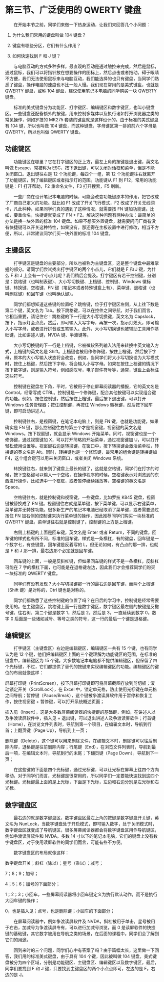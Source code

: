 # 第三节、广泛使用的 QWERTY 键盘

　　在开始本节之前，同学们来做一下热身运动，让我们来回答几个小问题：

1. 为什么我们常用的键盘叫做 104 键盘？  

2. 键盘有哪些分区，它们有什么作用？

3. 如何快速找到 F 和 J 键？  

　　与电脑互动的方式多种多样，最直观的互动是通过触控来完成，然后是鼠标，通过鼠标，我们可以将指针放在想要操作的图标上，然后点击或者拖动。碍于眼睛不方便，我们无法使用鼠标来与电脑互动，我们能选择的也只有键盘，当同学们熟悉了键盘，操作电脑的速度也不比一般人慢。我们现在常用的是美式键盘，也就是 QWERTY 键盘，或称 104 键盘，建议使用笔记本电脑的同学购买一块 QWERTY 键盘。

　　标准的美式键盘分为功能区、打字键区、编辑键区和数字键区，也叫小键盘区。一些键盘还配备额外的按键，用来控制多媒体以及执行诸如打开浏览器之类的常见操作，例如罗技的 MK275 套装的键盘就是这样设计的。由于标准的美式键盘有 104 键，所以也叫做 104 键盘，而这种键盘，字母键区第一排的前六个字母是 QWERTY，所以也叫做 QWERTY 键盘。

## 功能键区
　　功能键区在哪里？它在打字键区的正上方，最左上角的按键是退出键，英文名叫做 Escape，常被称为 ESC，按下退出键，可以关闭对话框和菜单，但是不能关闭窗口。退出键往右是 12 个功能键，每四个一组，第 12 个功能键往右就离开了功能键区，到了编辑键区或者指示灯的范围。功能键从 F1 到 F12，常用的功能键是：F1 打开帮助，F2 重命名文件，F3 打开搜索，F5 刷新。

　　一些厂商在设计笔记本电脑的时候，可能会改变功能键原本的作用，把它改成了厂商自己定义的功能。就比如 F1 改成了开关飞行模式，F2 改成了开关无线网卡，凡此种种。如果同学们真的遇到了这种情况，就需要按 FN 键加功能键。比如，要重命名，快捷键就变成了 FN + F2。解决这种问题有两种办法：最简单的办法是换一块外置的标准 104 键盘。如果不想买外置键盘，就需要问问厂商有没有快捷键可以开关这种特性，如果没有，那还得在主板设置中进行修改，相当不方便，所以，非常建议同学们买一块外置的标准 104 键盘。

## 主键盘区
　　打字键区是键盘的主要部分，所以也被称为主键盘区，这是整个键盘中最难掌握的部分。请同学们尝试找出打字键区的两个小点儿，它们就是 F 和 J 键，为什么 F 和 J 上会有一个小点儿呢？我们稍后会提及。打字键区有若干控制键，分别是：跳格键（也叫制表键）、大小写切换键、上档键、控制键、Windows 徽标键、转换键、空格键、FN 键（笔记本或者特殊键盘上有）、菜单键、退格键（也叫删除键）和回车键（也叫确认键）。

　　同学们都想知道这些键的位置吧？跳格键，位于打字键区左侧，从上往下数是第二个键，英文名为 Tab。按下跳格键，可以在控件之间导航，对于我们而言，它相当重要，请记住它！跳格键的下一行是大小写切换键，英文名为 Capslock，按下，指示灯会点亮，然后，即可输入大写字母，再按一次，指示灯熄灭，即可输入小写字母，或者进行拼音或五笔输入。此外，大小写切换键也被辅助工具用作基础键，比如讲述人键，NVDA 键、争渡键等。

　　大小写切换键的下一行是上档键，它被微软系列输入法用来转换中英文输入方式，上档键的英文名是 Shift。上档键也被用作修饰键，按住上档键，然后按下字母，原本的大小写输入状态将会改变，例如，当同学们将大小写切换设为大写模式时，按住上档键，然后按下字母，将会输入小写字母。如果在按住上档键的情况下按下数字键，则是输入符号，例如感叹号，电子邮件符号等，通常，键盘上会标注这些符号。

　　控制键在键盘左下角，平时，它被用于停止屏幕阅读器的播报，它的英文名是 Control，经常写成 CTRL。控制键是一个修饰键，配合其他按键可以实现组合键的功能。例如，按住控制键，然后按住上档键，最后按下退出键，可以打开 Windows 任务管理器；按住控制键，再按住 Windows 徽标键，然后按下回车键，即可启动讲述人。

　　控制键往右，是视窗键，在笔记本电脑上，则是 FN 键，也就是功能键，如果确实是 FN 键，那么控制键往右的第三个才是视窗键，视窗键的英文名是 Windows。按下视窗键，就会显示 Windows 开始菜单。同时，视窗键也是一个修饰键，通过视窗键加 X，可以打开简略的开始菜单，通过视窗键加 U，可以打开轻松使用设置等。视窗键右边是转换键，在窗口中，按下转换键会激活菜单栏，转换键的英文名是 Alt。同时，转换键也是一个修饰键，最常用的组合键是转换键加 F4，这个组合键可以用来关闭窗口，或者关闭 Windows 系统。

　　转换键往右，就来到了键盘上最长的键了，这就是空格键，同学们在打字的时候，按下空格键可以输入一个空格，在操作程序的时候，空格键表示对浏览到的东西进行操作，比如选中一个框框，或者暂停继续播放等，空格键的英文名是 Space。

　　空格键往右，就是控制键和视窗键，一些键盘，比如罗技 K845 键盘，视窗键被替换成了 FN 键。视窗键往右就是菜单键，按下菜单键，可以显示右键菜单，菜单键并无特殊功能。很多新生产的笔记本电脑已经取消了菜单键，或者需要通过按住 FN 加右侧的控制键来执行菜单键的操作，因此推荐同学们购买一块标准的 QWERTY 键盘。菜单键往右就是控制键了，控制键的上方是上档键。

　　右侧上档键的上面是回车键，英文名是 Enter 或者 Return，不同的键盘，回车键的样式也有所不同，标准的回车键，样式是一条横杠，有的键盘，回车键是一个数字七，有些键盘，回车键是反着写的 L，但无论如何，有凸点的那一排，也就是 F 和 J 那一排，最右边那个必定就是回车键。

　　回车键的上面，一般是反斜杠键，但如果回车键的样式不是一条横杠，反斜杠可能在 7 字的横杠下面，也可能是在退格键左边，因此我们才会推荐同学们购买一块标准的 QWERTY 键盘。

　　同学们有没有发现？大小写切换键那一行的最右边是回车键，而两个上档键（Shift 键）是对称的，Ctrl 键也是对称的。

　　同学们都熟悉了这些控制键的位置了吗？在日后的学习中，控制键是经常需要使用的。在主键盘区，跳格键上面一行是数字键区，数字键区最左侧的按键是反撇号键，往右树，第二个键是数字 1，然后是 2，然后是 3，一直延续到数字 0，数字 0 后面是一些诸如减号、等号之类的符号，这一行的最后一个键是退格键。

## 编辑键区
　　打字键区（主键盘区）右边是编辑键区，编辑键区一共有 15 个键，也有同学认为是 12 个键，他们把编辑键区上面的三个键理解为功能键区的范围，在标准的键盘中，编辑键区为 15 个键。大多数笔记本电脑都不提供编辑键区，但保留了四个光标键，不过，它们都提供了替代的按键来实现编辑键区的功能。编辑键区的键位的布局就像这样：

屏幕打印键（PrintScreen），按下屏幕打印键即可将屏幕截图存放到剪切板；滚动锁定开关（ScrollLock），在 Excel 中，锁定单元格，防止使用光标键在单元格之间导航；暂停键（Pause/Break），这个键被争渡读屏软件用于暂停和恢复工作，按住视窗键 + 暂停键，可以打开系统概述页面；

插入见（Insert），这是大多数屏幕阅读器的快捷键的基础键，例如，在讲述人以及争渡读屏软件中，插入见 + 退出键，可以退出讲述人及争渡读屏软件；行首键（Home），在浏览文件列表时，导航到第一个项目，在编辑文本时，导航到行首；上翻页键（Page Up），导航到上一页；

删除键（Delete），这个键可以用来删除文件，在编辑文本时，删除键可以往后删除内容，退格键是往前删除内容；行尾键（End），在浏览文件列表时，导航到最后一项，在编辑文本时，导航到行的末尾；下翻页键（Page Down），导航到下一页；

　　在这些键的下面是四个光标键，通过光标键，可以让光标在屏幕上往四个方向移动，对于同学们而言，光标键是很常用的，所以同学们一定要能快速找到这四个光标键。光标键最上面的是上光标，下面是下光标，左边和右边分别是左光标和右光标。

## 数字键盘区
　　最右边的就是数字键盘区，数字键盘区最左上角的按键是数字键盘开关键，英文名为 NunLock，当数字键盘处于开启模式，即可输入数字，处于关闭模式时，数字键盘区就变成了导航键区，很多屏幕阅读器都会将数字键盘区用作导航键区，例如争渡读屏软件和 NVDA。多数 14 寸以下的笔记本电脑，它们的键盘上没有数字键盘区，对于使用读屏软件的同学们而言，可能有些不方便。

　　数字键盘区的布局就像这样：

数字键盘开关；斜杠（除以）；星号（乘以）；减号；

7；8；9；加号；

4；5；6；加号的下面部分；

1；2；3；小回车，一些屏幕阅读器将小回车键定义为执行默认动作，而不是执行大回车键的操作；

0，也是插入见；点号，也是删除键；小回车的下面部分；

　　在屏幕阅读器中，例如争渡读屏软件及 NVDA，斜杠被用于单击，星号被用于右击，加减号为争渡读屏专有，可以进行加减号浏览，而 0 是读屏软件的快捷键的基础键，其它数字被用在导航之类的场景，在后面的课程中，同学们会了解到它们的用途。

　　回到来时的三个问题，同学们心中有答案了吗？由于篇幅太长，这里做一下回答，我们用的标准美式键盘，由于具有 104 个键，因此被叫做 104 键盘，美式键盘被分为四个区域，分别是功能键区、主键盘区、编辑键区以及数字键区，最后，同学们要找到 F 和 J 键，只要找到主键盘区的两个小点点即可，左边的是 F，右边的是 J。


